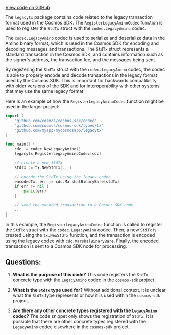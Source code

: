 [View code on GitHub](https://github.com/cosmos/cosmos-sdk/blob/main/x/auth/migrations/legacytx/codec.go)

The `legacytx` package contains code related to the legacy transaction format used in the Cosmos SDK. The `RegisterLegacyAminoCodec` function is used to register the `StdTx` struct with the `codec.LegacyAmino` codec. 

The `codec.LegacyAmino` codec is used to serialize and deserialize data in the Amino binary format, which is used in the Cosmos SDK for encoding and decoding messages and transactions. The `StdTx` struct represents a standard transaction in the Cosmos SDK, and contains information such as the signer's address, the transaction fee, and the messages being sent.

By registering the `StdTx` struct with the `codec.LegacyAmino` codec, the codec is able to properly encode and decode transactions in the legacy format used by the Cosmos SDK. This is important for backwards compatibility with older versions of the SDK and for interoperability with other systems that may use the same legacy format.

Here is an example of how the `RegisterLegacyAminoCodec` function might be used in the larger project:

```go
import (
    "github.com/cosmos/cosmos-sdk/codec"
    "github.com/cosmos/cosmos-sdk/types/tx"
    "github.com/myapp/mycosmosapp/legacytx"
)

func main() {
    cdc := codec.NewLegacyAmino()
    legacytx.RegisterLegacyAminoCodec(cdc)

    // create a new StdTx
    stdTx := tx.NewStdTx(...)

    // encode the StdTx using the legacy codec
    encodedTx, err := cdc.MarshalBinaryBare(stdTx)
    if err != nil {
        panic(err)
    }

    // send the encoded transaction to a Cosmos SDK node
    ...
}
```

In this example, the `RegisterLegacyAminoCodec` function is called to register the `StdTx` struct with the `codec.LegacyAmino` codec. Then, a new `StdTx` is created using the `tx.NewStdTx` function, and the transaction is encoded using the legacy codec with `cdc.MarshalBinaryBare`. Finally, the encoded transaction is sent to a Cosmos SDK node for processing.
## Questions: 
 1. **What is the purpose of this code?** 
This code registers the `StdTx` concrete type with the `LegacyAmino` codec in the `cosmos-sdk` project.

2. **What is the `StdTx` type used for?** 
Without additional context, it is unclear what the `StdTx` type represents or how it is used within the `cosmos-sdk` project.

3. **Are there any other concrete types registered with the `LegacyAmino` codec?** 
The code snippet only shows the registration of `StdTx`. It is possible that there are other concrete types registered with the `LegacyAmino` codec elsewhere in the `cosmos-sdk` project.
